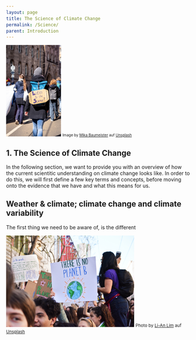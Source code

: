 ```yaml
---
layout: page
title: The Science of Climate Change
permalink: /Science/
parent: Introduction
---
```


<img src=images/mika-baumeister-UHVndV0rsqw-unsplash.jpg width="150" height="250" alt="Listen to the Science!">
<font size="1"> Image by <a href="https://unsplash.com/de/@mbaumi?utm_content=creditCopyText&utm_medium=referral&utm_source=unsplash">Mika Baumeister</a> auf <a href="https://unsplash.com/de/fotos/menschen-die-tagsuber-auf-der-strasse-spazieren-gehen-UHVndV0rsqw?utm_content=creditCopyText&utm_medium=referral&utm_source=unsplash">Unsplash</a> </font>
  
## **1. The Science of Climate Change** 

In the following section, we want to provide you with an overview of how the current scientitic understanding on climate change looks like. In order to do this, we will first define a few key terms and concepts, before moving onto the evidence that we have and what this means for us.

## Weather & climate; climate change and climate variability

The first thing we need to be aware of, is the different <br>

<img src="images/li-an-lim-ycW4YxhrWHM-unsplash.jpg" width="350" height="250">
<small> Photo by <a href="https://unsplash.com/de/@li_anlim?utm_content=creditCopyText&utm_medium=referral&utm_source=unsplash">Li-An Lim</a> auf <a href="https://unsplash.com/de/fotos/b-%ED%96%89%EC%84%B1%EC%9D%B4-%EC%97%86%EB%8B%A4-%ED%8F%AC%EC%8A%A4%ED%84%B0%EB%A5%BC-%EB%93%A4%EA%B3%A0-%EC%9E%88%EB%8A%94-%EC%82%AC%EB%9E%8C-ycW4YxhrWHM?utm_content=creditCopyText&utm_medium=referral&utm_source=unsplash">Unsplash</a> </small>

